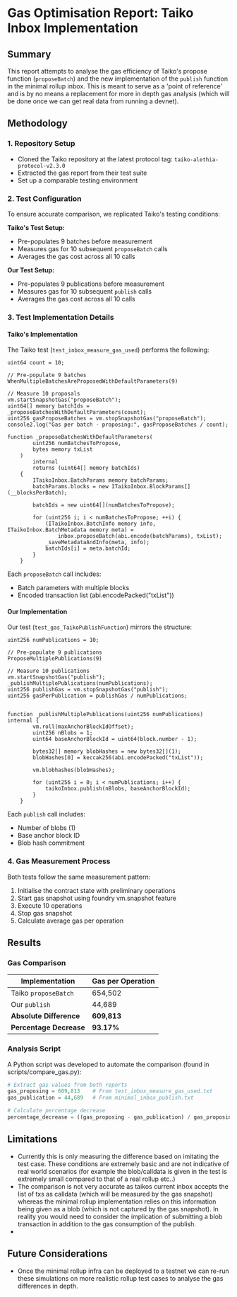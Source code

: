 # Gas Optimisation Report: Taiko Inbox Implementation

## Summary

This report attempts to analyse the gas efficiency of Taiko's propose function (`proposeBatch`) and the new implementation of the `publish` function in the minimal rollup inbox. This is meant to serve as a 'point of reference' and is by no means a replacement for more in depth gas analysis (which will be done once we can get real data from running a devnet).

## Methodology

### 1. Repository Setup
- Cloned the Taiko repository at the latest protocol tag: `taiko-alethia-protocol-v2.3.0`
- Extracted the gas report from their test suite
- Set up a comparable testing environment

### 2. Test Configuration

To ensure accurate comparison, we replicated Taiko's testing conditions:

**Taiko's Test Setup:**
- Pre-populates 9 batches before measurement
- Measures gas for 10 subsequent `proposeBatch` calls
- Averages the gas cost across all 10 calls

**Our Test Setup:**
- Pre-populates 9 publications before measurement
- Measures gas for 10 subsequent `publish` calls
- Averages the gas cost across all 10 calls

### 3. Test Implementation Details

#### Taiko's Implementation
The Taiko test (`test_inbox_measure_gas_used`) performs the following:
```solidity
uint64 count = 10;

// Pre-populate 9 batches
WhenMultipleBatchesAreProposedWithDefaultParameters(9)

// Measure 10 proposals
vm.startSnapshotGas("proposeBatch");
uint64[] memory batchIds = _proposeBatchesWithDefaultParameters(count);
uint256 gasProposeBatches = vm.stopSnapshotGas("proposeBatch");
console2.log("Gas per batch - proposing:", gasProposeBatches / count);

function _proposeBatchesWithDefaultParameters(
        uint256 numBatchesToPropose,
        bytes memory txList
    )
        internal
        returns (uint64[] memory batchIds)
    {
        ITaikoInbox.BatchParams memory batchParams;
        batchParams.blocks = new ITaikoInbox.BlockParams[](__blocksPerBatch);

        batchIds = new uint64[](numBatchesToPropose);

        for (uint256 i; i < numBatchesToPropose; ++i) {
            (ITaikoInbox.BatchInfo memory info, ITaikoInbox.BatchMetadata memory meta) =
                inbox.proposeBatch(abi.encode(batchParams), txList);
            _saveMetadataAndInfo(meta, info);
            batchIds[i] = meta.batchId;
        }
    }
```

Each `proposeBatch` call includes:
- Batch parameters with multiple blocks
- Encoded transaction list (abi.encodePacked("txList"))

#### Our Implementation
Our test (`test_gas_TaikoPublishFunction`) mirrors the structure:
```solidity
uint256 numPublications = 10;

// Pre-populate 9 publications
ProposeMultiplePublications(9)

// Measure 10 publications
vm.startSnapshotGas("publish");
_publishMultiplePublications(numPublications);
uint256 publishGas = vm.stopSnapshotGas("publish");
uint256 gasPerPublication = publishGas / numPublications;


function _publishMultiplePublications(uint256 numPublications) internal {
        vm.roll(maxAnchorBlockIdOffset);
        uint256 nBlobs = 1;
        uint64 baseAnchorBlockId = uint64(block.number - 1);

        bytes32[] memory blobHashes = new bytes32[](1);
        blobHashes[0] = keccak256(abi.encodePacked("txList"));

        vm.blobhashes(blobHashes);

        for (uint256 i = 0; i < numPublications; i++) {
            taikoInbox.publish(nBlobs, baseAnchorBlockId);
        }
    }
```

Each `publish` call includes:
- Number of blobs (1)
- Base anchor block ID
- Blob hash commitment

### 4. Gas Measurement Process

Both tests follow the same measurement pattern:
1. Initialise the contract state with preliminary operations
2. Start gas snapshot using foundry vm.snapshot feature
3. Execute 10 operations
4. Stop gas snapshot
5. Calculate average gas per operation

## Results

### Gas Comparison

| Implementation | Gas per Operation | 
|---|---|
| Taiko `proposeBatch` | 654,502 |
| Our `publish` | 44,689 |
| **Absolute Difference** | **609,813** |
| **Percentage Decrease** | **93.17%** |


### Analysis Script

A Python script was developed to automate the comparison (found in scripts/compare_gas.py):
```python
# Extract gas values from both reports
gas_proposing = 609,813    # From test_inbox_measure_gas_used.txt
gas_publication = 44,689   # From minimal_inbox_publish.txt

# Calculate percentage decrease
percentage_decrease = ((gas_proposing - gas_publication) / gas_proposing) * 100
```

## Limitations

- Currently this is only measuring the difference based on imitating the test case. These   conditions are extremely basic and are not indicative of real world scenarios (for example the blob/calldata is given in the test is extremely small compared to that of a real rollup etc..)
- The comparison is not very accurate as taikos current inbox accepts the list of txs as calldata (which will be measured by the gas snapshot) whereas the minimal rollup implementation relies on this information being given as a blob (which is not captured by the gas snapshot). In reality you would need to consider the implication of submitting a blob transaction in addition to the gas consumption of the publish. 
- 
## Future Considerations
- Once the minimal rollup infra can be deployed to a testnet we can re-run these simulations on more realistic rollup test cases to  analyse the gas differences in depth. 
